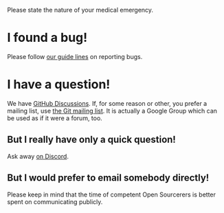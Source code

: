 Please state the nature of your medical emergency.

# I found a bug!

Please follow [our guide lines](https://github.com/git-for-windows/git/wiki/Issue-reporting-guidelines) on reporting bugs.

# I have a question!

We have [GitHub Discussions](https://github.com/git-for-windows/git/discussions/). If, for some reason or other, you prefer a mailing list, use [the Git mailing list](mailto:git@vger.kernel.org). It is actually a Google Group which can be used as if it were a forum, too.

## But I really have only a quick question!

Ask away [on Discord](https://discord.gg/GRFVkzgxRd).

## But I would prefer to email somebody directly!

Please keep in mind that the time of competent Open Sourcerers is better spent on communicating publicly.
